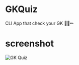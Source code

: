 # GKQuiz
CLI App that check your GK 📘📕✏


# **screenshot**
![GK Quiz](https://user-images.githubusercontent.com/50478681/174423874-78e4c35a-4988-4906-9922-2e568d921e37.png)
